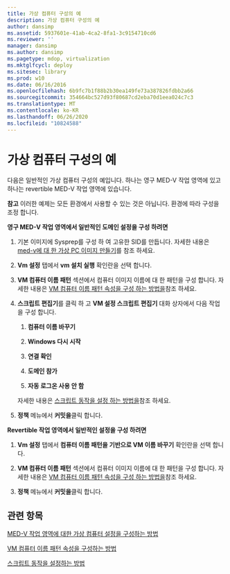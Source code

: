 ```yaml
---
title: 가상 컴퓨터 구성의 예
description: 가상 컴퓨터 구성의 예
author: dansimp
ms.assetid: 5937601e-41ab-4ca2-8fa1-3c9154710cd6
ms.reviewer: ''
manager: dansimp
ms.author: dansimp
ms.pagetype: mdop, virtualization
ms.mktglfcycl: deploy
ms.sitesec: library
ms.prod: w10
ms.date: 06/16/2016
ms.openlocfilehash: 6b9fc7b1f88b2b30ea149fe73a387826fdbb2a66
ms.sourcegitcommit: 354664bc527d93f80687cd2eba70d1eea024c7c3
ms.translationtype: MT
ms.contentlocale: ko-KR
ms.lasthandoff: 06/26/2020
ms.locfileid: "10824588"
---
```

# 가상 컴퓨터 구성의 예


다음은 일반적인 가상 컴퓨터 구성의 예입니다. 하나는 영구 MED-V 작업 영역에 있고 하나는 revertible MED-V 작업 영역에 있습니다.

**참고**  이러한 예제는 모든 환경에서 사용할 수 있는 것은 아닙니다. 환경에 따라 구성을 조정 합니다.

 

**영구 MED-V 작업 영역에서 일반적인 도메인 설정을 구성 하려면**

1.  기본 이미지에 Sysprep를 구성 하 여 고유한 SID를 만듭니다. 자세한 내용은 [med-v에 대 한 가상 PC 이미지 만들기](creating-a-virtual-pc-image-for-med-v.md#bkmk-howtoconfiguresysprepformedvimages)를 참조 하세요.

2.  **Vm 설정** 탭에서 **vm 설치 실행** 확인란을 선택 합니다.

3.  **VM 컴퓨터 이름 패턴** 섹션에서 컴퓨터 이미지 이름에 대 한 패턴을 구성 합니다. 자세한 내용은 [VM 컴퓨터 이름 패턴 속성을 구성 하는 방법을](how-to-configure-vm-computer-name-pattern-propertiesmedvv2.md)참조 하세요.

4.  **스크립트 편집기**를 클릭 하 고 **VM 설정 스크립트 편집기** 대화 상자에서 다음 작업을 구성 합니다.

    1.  **컴퓨터 이름 바꾸기**

    2.  **Windows 다시 시작**

    3.  **연결 확인**

    4.  **도메인 참가**

    5.  **자동 로그온 사용 안 함**

    자세한 내용은 [스크립트 동작을 설정 하는 방법을](how-to-set-up-script-actions.md)참조 하세요.

5.  **정책** 메뉴에서 **커밋을**클릭 합니다.

**Revertible 작업 영역에서 일반적인 설정을 구성 하려면**

1.  **Vm 설정** 탭에서 **컴퓨터 이름 패턴을 기반으로 VM 이름 바꾸기** 확인란을 선택 합니다.

2.  **VM 컴퓨터 이름 패턴** 섹션에서 컴퓨터 이미지 이름에 대 한 패턴을 구성 합니다. 자세한 내용은 [VM 컴퓨터 이름 패턴 속성을 구성 하는 방법을](how-to-configure-vm-computer-name-pattern-propertiesmedvv2.md)참조 하세요.

3.  **정책** 메뉴에서 **커밋을**클릭 합니다.

## 관련 항목


[MED-V 작업 영역에 대한 가상 컴퓨터 설정을 구성하는 방법](how-to-configure-the-virtual-machine-setup-for-a-med-v-workspacemedvv2.md)

[VM 컴퓨터 이름 패턴 속성을 구성하는 방법](how-to-configure-vm-computer-name-pattern-propertiesmedvv2.md)

[스크립트 동작을 설정하는 방법](how-to-set-up-script-actions.md)

 

 





